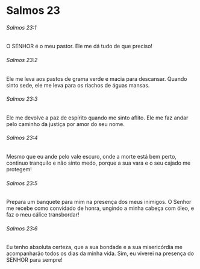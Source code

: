 # Salmos 23

###### Salmos 23:1

O SENHOR é o meu pastor. Ele me dá tudo de que preciso!

###### Salmos 23:2

Ele me leva aos pastos de grama verde e macia para descansar. Quando sinto sede, ele me leva para os riachos de águas mansas.

###### Salmos 23:3

Ele me devolve a paz de espírito quando me sinto aflito. Ele me faz andar pelo caminho da justiça por amor do seu nome.

###### Salmos 23:4

Mesmo que eu ande pelo vale escuro, onde a morte está bem perto, continuo tranquilo e não sinto medo, porque a sua vara e o seu cajado me protegem!

###### Salmos 23:5

Prepara um banquete para mim na presença dos meus inimigos. O Senhor me recebe como convidado de honra, ungindo a minha cabeça com óleo, e faz o meu cálice transbordar!

###### Salmos 23:6

Eu tenho absoluta certeza, que a sua bondade e a sua misericórdia me acompanharão todos os dias da minha vida. Sim, eu viverei na presença do SENHOR para sempre!

